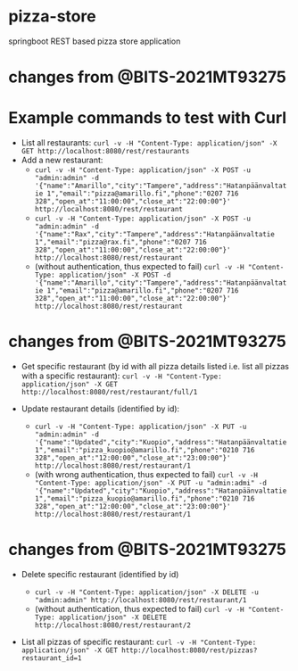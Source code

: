 # pizza-store
springboot REST based pizza store application


# changes from @BITS-2021MT93275 
# Example commands to test with Curl
* List all restaurants: `curl -v -H "Content-Type: application/json" -X GET http://localhost:8080/rest/restaurants`
* Add a new restaurant:
  * `curl -v -H "Content-Type: application/json" -X POST -u "admin:admin" -d '{"name":"Amarillo","city":"Tampere","address":"Hatanpäänvaltatie 1","email":"pizza@amarillo.fi","phone":"0207 716 328","open_at":"11:00:00","close_at":"22:00:00"}' http://localhost:8080/rest/restaurant`
  * `curl -v -H "Content-Type: application/json" -X POST -u "admin:admin" -d '{"name":"Rax","city":"Tampere","address":"Hatanpäänvaltatie 1","email":"pizza@rax.fi","phone":"0207 716 328","open_at":"11:00:00","close_at":"22:00:00"}' http://localhost:8080/rest/restaurant` 
  * (without authentication, thus expected to fail) `curl -v -H "Content-Type: application/json" -X POST -d '{"name":"Amarillo","city":"Tampere","address":"Hatanpäänvaltatie 1","email":"pizza@amarillo.fi","phone":"0207 716 328","open_at":"11:00:00","close_at":"22:00:00"}' http://localhost:8080/rest/restaurant` 

# changes from @BITS-2021MT93275 
* Get specific restaurant (by id with all pizza details listed i.e. list all pizzas with a specific restaurant): `curl -v -H "Content-Type: application/json" -X GET http://localhost:8080/rest/restaurant/full/1`

* Update restaurant details (identified by id): 
  * `curl -v -H "Content-Type: application/json" -X PUT -u "admin:admin" -d '{"name":"Updated","city":"Kuopio","address":"Hatanpäänvaltatie 1","email":"pizza_kuopio@amarillo.fi","phone":"0210 716 328","open_at":"12:00:00","close_at":"23:00:00"}' http://localhost:8080/rest/restaurant/1`
  * (with wrong authentication, thus expected to fail) `curl -v -H "Content-Type: application/json" -X PUT -u "admin:admi" -d '{"name":"Updated","city":"Kuopio","address":"Hatanpäänvaltatie 1","email":"pizza_kuopio@amarillo.fi","phone":"0210 716 328","open_at":"12:00:00","close_at":"23:00:00"}' http://localhost:8080/rest/restaurant/1`

# changes from @BITS-2021MT93275 
* Delete specific restaurant (identified by id)
  * `curl -v -H "Content-Type: application/json" -X DELETE -u "admin:admin" http://localhost:8080/rest/restaurant/1`
  * (without authentication, thus expected to fail) `curl -v -H "Content-Type: application/json" -X DELETE http://localhost:8080/rest/restaurant/2`

* List all pizzas of specific restaurant: `curl -v -H "Content-Type: application/json" -X GET http://localhost:8080/rest/pizzas?restaurant_id=1`
